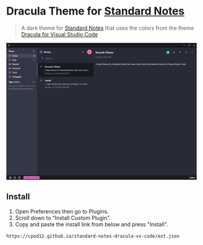 # Dracula Theme for [Standard Notes](https://standardnotes.com/)

> A dark theme for [Standard Notes](https://standardnotes.com/) that uses the colors from the theme [Dracula for Visual Studio Code](https://github.com/dracula/visual-studio-code/)

![Screenshot](./screenshot.png)

## Install

1. Open Preferences then go to Plugins.
2. Scroll down to "Install Custom Plugin".
3. Copy and paste the install link from below and press "Install".

```txt
https://cpod12.github.io/standard-notes-dracula-vs-code/ext.json
```
